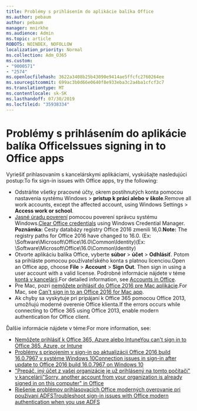 ```yaml
---
title: Problémy s prihlásením do aplikácie balíka Office
ms.author: pebaum
author: pebaum
manager: mnirkhe
ms.audience: Admin
ms.topic: article
ROBOTS: NOINDEX, NOFOLLOW
localization_priority: Normal
ms.collection: Adm_O365
ms.custom:
- "9000571"
- "2574"
ms.openlocfilehash: 3622a3408b25b43090e9414ae5ffcfc2760264ee
ms.sourcegitcommit: 699ac3b0d66e0640f8e933eba3c2a4ba1cfcf3c7
ms.translationtype: MT
ms.contentlocale: sk-SK
ms.lasthandoff: 07/30/2019
ms.locfileid: "35938334"
---
```

# <a name="issues-signing-in-to-office-apps"></a><span data-ttu-id="9acb5-102">Problémy s prihlásením do aplikácie balíka Office</span><span class="sxs-lookup"><span data-stu-id="9acb5-102">Issues signing in to Office apps</span></span>

<span data-ttu-id="9acb5-103">Vyriešiť prihlasovaním s kancelárskymi aplikáciami, vyskúšajte nasledujúci postup:</span><span class="sxs-lookup"><span data-stu-id="9acb5-103">To fix sign-in issues with Office apps, try the following:</span></span>

- <span data-ttu-id="9acb5-104">Odstráňte všetky pracovné účty, okrem postihnutých konta pomocou nastavenia systému Windows > **prístup k práci alebo v škole**.</span><span class="sxs-lookup"><span data-stu-id="9acb5-104">Remove all work accounts, except the affected account, using Windows Settings > **Access work or school**.</span></span>
- <span data-ttu-id="9acb5-105">[Jasné úradu poverení](https://docs.microsoft.com/office/troubleshoot/error-messages/another-account-already-signed-in#step-3-clear-cached-credentials-on-the-computer) pomocou poverení správcu systému Windows.</span><span class="sxs-lookup"><span data-stu-id="9acb5-105">[Clear Office credentials](https://docs.microsoft.com/office/troubleshoot/error-messages/another-account-already-signed-in#step-3-clear-cached-credentials-on-the-computer) using Windows Credential Manager.</span></span><br/>
    <span data-ttu-id="9acb5-106">**Poznámka:** Cesty databázy registry Office 2016 zmenili 16,0.</span><span class="sxs-lookup"><span data-stu-id="9acb5-106">**Note:** The registry paths for Office 2016 have changed to 16.0.</span></span> <span data-ttu-id="9acb5-107">(Ex: \Software\Microsoft\Office\16.0\Common\Identity\)</span><span class="sxs-lookup"><span data-stu-id="9acb5-107">(Ex: \Software\Microsoft\Office\16.0\Common\Identity\)</span></span>
- <span data-ttu-id="9acb5-108">Otvorte aplikáciu balíka Office, vyberte **súbor** > **účet** > **Odhlásiť**. Potom sa prihláste pomocou používateľského konta s platnou licenciou.</span><span class="sxs-lookup"><span data-stu-id="9acb5-108">Open an Office app, choose **File** > **Account** > **Sign Out**. Then sign in using a user account with a valid license.</span></span> <span data-ttu-id="9acb5-109">Podrobné informácie nájdete v téme [kontá v kancelárii](https://support.office.com/article/accounts-in-office-628ea040-f265-49de-b986-be09c3ebf8a9).</span><span class="sxs-lookup"><span data-stu-id="9acb5-109">For detailed information, see [Accounts in Office](https://support.office.com/article/accounts-in-office-628ea040-f265-49de-b986-be09c3ebf8a9).</span></span>
- <span data-ttu-id="9acb5-110">Pre Mac, pozri [nemôžete prihlásiť do Office 2016 pre Mac aplikácie](https://docs.microsoft.com/office365/troubleshoot/authentication/sign-in-to-office-2016-for-mac-fail).</span><span class="sxs-lookup"><span data-stu-id="9acb5-110">For Mac, see [Can't sign in to an Office 2016 for Mac app](https://docs.microsoft.com/office365/troubleshoot/authentication/sign-in-to-office-2016-for-mac-fail).</span></span>
- <span data-ttu-id="9acb5-111">Ak chyby sa vyskytuje pri pripájaní k Office 365 pomocou Office 2013, umožňujú moderné overenie Office klienta.</span><span class="sxs-lookup"><span data-stu-id="9acb5-111">If the errors occurs while connecting to Office 365 using Office 2013, enable modern authentication for Office client.</span></span>

<span data-ttu-id="9acb5-112">Ďalšie informácie nájdete v téme:</span><span class="sxs-lookup"><span data-stu-id="9acb5-112">For more information, see:</span></span>
- [<span data-ttu-id="9acb5-113">Nemôžete prihlásiť k Office 365, Azure alebo Intune</span><span class="sxs-lookup"><span data-stu-id="9acb5-113">You can't sign in to Office 365, Azure, or Intune</span></span>](https://docs.microsoft.com/office365/troubleshoot/authentication/sign-in-to-office-365-azure-intune)
- [<span data-ttu-id="9acb5-114">Problémy s pripojením v sign-in po aktualizácii Office 2016 build 16.0.7967 v systéme Windows 10</span><span class="sxs-lookup"><span data-stu-id="9acb5-114">Connection issues in sign-in after update to Office 2016 build 16.0.7967 on Windows 10</span></span>](https://docs.microsoft.com/office365/troubleshoot/administration/connection-issue-when-sign-in-office-2016)
- [<span data-ttu-id="9acb5-115">"Prepáč, iný účet z vašej organizácie je už prihlásený na tomto počítači" v kancelárii</span><span class="sxs-lookup"><span data-stu-id="9acb5-115">"Sorry, another account from your organization is already signed in on this computer" in Office</span></span>](https://docs.microsoft.com/office/troubleshoot/error-messages/another-account-already-signed-in)
- [<span data-ttu-id="9acb5-116">Riešenie problémov prihlasovacích Office moderných overovanie pri používaní ADFS</span><span class="sxs-lookup"><span data-stu-id="9acb5-116">Troubleshoot sign-in issues with Office modern authentication when you use ADFS</span></span>](https://docs.microsoft.com/office365/troubleshoot/authentication/sign-in-issue-with-modern-auth)